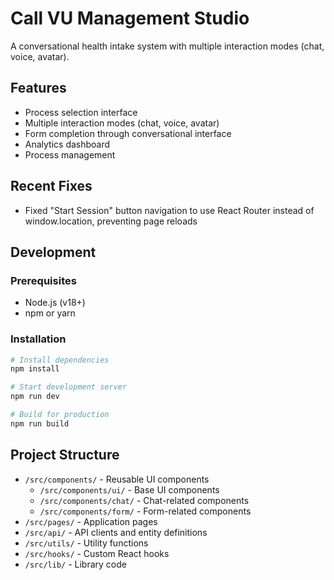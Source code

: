 # Call VU Management Studio

A conversational health intake system with multiple interaction modes (chat, voice, avatar).

## Features

- Process selection interface
- Multiple interaction modes (chat, voice, avatar)
- Form completion through conversational interface
- Analytics dashboard
- Process management

## Recent Fixes

- Fixed "Start Session" button navigation to use React Router instead of window.location, preventing page reloads

## Development

### Prerequisites

- Node.js (v18+)
- npm or yarn

### Installation

```bash
# Install dependencies
npm install

# Start development server
npm run dev

# Build for production
npm run build
```

## Project Structure

- `/src/components/` - Reusable UI components
  - `/src/components/ui/` - Base UI components
  - `/src/components/chat/` - Chat-related components
  - `/src/components/form/` - Form-related components
- `/src/pages/` - Application pages
- `/src/api/` - API clients and entity definitions
- `/src/utils/` - Utility functions
- `/src/hooks/` - Custom React hooks
- `/src/lib/` - Library code
